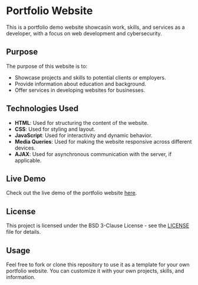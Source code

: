 #  Portfolio Website

This is a portfolio demo website showcasin work, skills, and services as a developer, with a focus on web development and cybersecurity.

## Purpose

The purpose of this website is to:

- Showcase  projects and skills to potential clients or employers.
- Provide information about  education and background.
- Offer  services in developing websites for businesses.

## Technologies Used

- **HTML**: Used for structuring the content of the website.
- **CSS**: Used for styling and layout.
- **JavaScript**: Used for interactivity and dynamic behavior.
- **Media Queries**: Used for making the website responsive across different devices.
- **AJAX**: Used for asynchronous communication with the server, if applicable.

## Live Demo

Check out the live demo of the portfolio website [here]([https://github.com/akshay-k-a-dev/portfolio](https://akshay-k-a-dev.github.io/portfolio/)).

## License

This project is licensed under the BSD 3-Clause License - see the [LICENSE](LICENSE) file for details.

## Usage

Feel free to fork or clone this repository to use it as a template for your own portfolio website. You can customize it with your own projects, skills, and information.
